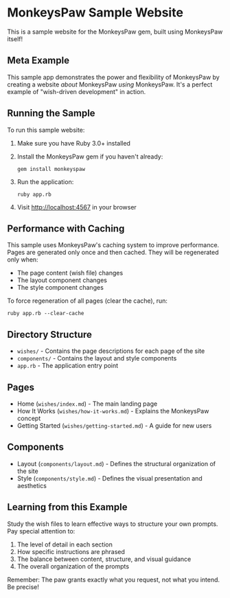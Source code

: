 # MonkeysPaw Sample Website

This is a sample website for the MonkeysPaw gem, built using MonkeysPaw itself! 

## Meta Example

This sample app demonstrates the power and flexibility of MonkeysPaw by creating a website *about* MonkeysPaw *using* MonkeysPaw. It's a perfect example of "wish-driven development" in action.

## Running the Sample

To run this sample website:

1. Make sure you have Ruby 3.0+ installed
2. Install the MonkeysPaw gem if you haven't already:
   ```
   gem install monkeyspaw
   ```
   
3. Run the application:
   ```
   ruby app.rb
   ```
   
4. Visit [http://localhost:4567](http://localhost:4567) in your browser

## Performance with Caching

This sample uses MonkeysPaw's caching system to improve performance. Pages are generated only once and then cached. They will be regenerated only when:

- The page content (wish file) changes
- The layout component changes
- The style component changes

To force regeneration of all pages (clear the cache), run:
```
ruby app.rb --clear-cache
```

## Directory Structure

- `wishes/` - Contains the page descriptions for each page of the site
- `components/` - Contains the layout and style components
- `app.rb` - The application entry point

## Pages

- Home (`wishes/index.md`) - The main landing page
- How It Works (`wishes/how-it-works.md`) - Explains the MonkeysPaw concept
- Getting Started (`wishes/getting-started.md`) - A guide for new users

## Components

- Layout (`components/layout.md`) - Defines the structural organization of the site
- Style (`components/style.md`) - Defines the visual presentation and aesthetics

## Learning from this Example

Study the wish files to learn effective ways to structure your own prompts. Pay special attention to:

1. The level of detail in each section
2. How specific instructions are phrased
3. The balance between content, structure, and visual guidance
4. The overall organization of the prompts

Remember: The paw grants exactly what you request, not what you intend. Be precise!